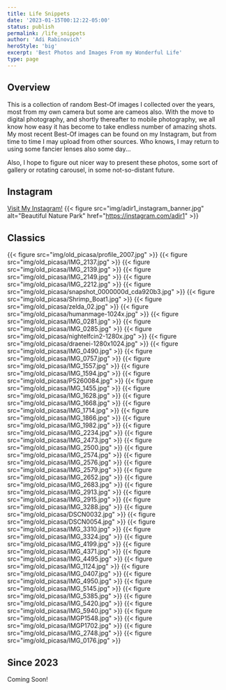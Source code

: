 ```yaml
---
title: Life Snippets
date: '2023-01-15T00:12:22-05:00'
status: publish
permalink: /life_snippets
author: 'Adi Rabinovich'
heroStyle: 'big'
excerpt: 'Best Photos and Images From my Wonderful Life'
type: page
---
```


## Overview

This is a collection of random Best-Of images I collected over the years, most from my own camera but some are cameos also. With the move to digital photography, and shortly thereafter to mobile photography, we all know how easy it has become to take endless number of amazing shots. My most recent Best-Of images can be found on my Instagram, but from time to time I may upload from other sources. Who knows, I may return to using some fancier lenses also some day...

Also, I hope to figure out nicer way to present these photos, some sort of gallery or rotating carousel, in some not-so-distant future.

## Instagram

[Visit My Instagram!](https://instagram.com/adir1)
{{< figure
    src="img/adir1_instagram_banner.jpg"
    alt="Beautiful Nature Park"
    href="https://instagram.com/adir1" >}}

## Classics

{{< figure src="img/old_picasa/profile_2007.jpg" >}}
{{< figure src="img/old_picasa/IMG_2137.jpg" >}}
{{< figure src="img/old_picasa/IMG_2139.jpg" >}}
{{< figure src="img/old_picasa/IMG_2149.jpg" >}}
{{< figure src="img/old_picasa/IMG_2212.jpg" >}}
{{< figure src="img/old_picasa/snapshot_0000000d_cda920b3.jpg" >}}
{{< figure src="img/old_picasa/Shrimp_Boat1.jpg" >}}
{{< figure src="img/old_picasa/zelda_02.jpg" >}}
{{< figure src="img/old_picasa/humanmage-1024x.jpg" >}}
{{< figure src="img/old_picasa/IMG_0281.jpg" >}}
{{< figure src="img/old_picasa/IMG_0285.jpg" >}}
{{< figure src="img/old_picasa/nightelfcin2-1280x.jpg" >}}
{{< figure src="img/old_picasa/draenei-1280x1024.jpg" >}}
{{< figure src="img/old_picasa/IMG_0490.jpg" >}}
{{< figure src="img/old_picasa/IMG_0757.jpg" >}}
{{< figure src="img/old_picasa/IMG_1557.jpg" >}}
{{< figure src="img/old_picasa/IMG_1594.jpg" >}}
{{< figure src="img/old_picasa/P5260084.jpg" >}}
{{< figure src="img/old_picasa/IMG_1455.jpg" >}}
{{< figure src="img/old_picasa/IMG_1628.jpg" >}}
{{< figure src="img/old_picasa/IMG_1668.jpg" >}}
{{< figure src="img/old_picasa/IMG_1714.jpg" >}}
{{< figure src="img/old_picasa/IMG_1866.jpg" >}}
{{< figure src="img/old_picasa/IMG_1982.jpg" >}}
{{< figure src="img/old_picasa/IMG_2234.jpg" >}}
{{< figure src="img/old_picasa/IMG_2473.jpg" >}}
{{< figure src="img/old_picasa/IMG_2500.jpg" >}}
{{< figure src="img/old_picasa/IMG_2574.jpg" >}}
{{< figure src="img/old_picasa/IMG_2576.jpg" >}}
{{< figure src="img/old_picasa/IMG_2579.jpg" >}}
{{< figure src="img/old_picasa/IMG_2652.jpg" >}}
{{< figure src="img/old_picasa/IMG_2683.jpg" >}}
{{< figure src="img/old_picasa/IMG_2913.jpg" >}}
{{< figure src="img/old_picasa/IMG_2915.jpg" >}}
{{< figure src="img/old_picasa/IMG_3288.jpg" >}}
{{< figure src="img/old_picasa/DSCN0032.jpg" >}}
{{< figure src="img/old_picasa/DSCN0054.jpg" >}}
{{< figure src="img/old_picasa/IMG_3310.jpg" >}}
{{< figure src="img/old_picasa/IMG_3324.jpg" >}}
{{< figure src="img/old_picasa/IMG_4199.jpg" >}}
{{< figure src="img/old_picasa/IMG_4371.jpg" >}}
{{< figure src="img/old_picasa/IMG_4495.jpg" >}}
{{< figure src="img/old_picasa/IMG_1124.jpg" >}}
{{< figure src="img/old_picasa/IMG_0407.jpg" >}}
{{< figure src="img/old_picasa/IMG_4950.jpg" >}}
{{< figure src="img/old_picasa/IMG_5145.jpg" >}}
{{< figure src="img/old_picasa/IMG_5385.jpg" >}}
{{< figure src="img/old_picasa/IMG_5420.jpg" >}}
{{< figure src="img/old_picasa/IMG_5940.jpg" >}}
{{< figure src="img/old_picasa/IMGP1548.jpg" >}}
{{< figure src="img/old_picasa/IMGP1702.jpg" >}}
{{< figure src="img/old_picasa/IMG_2748.jpg" >}}
{{< figure src="img/old_picasa/IMG_0176.jpg" >}}

## Since 2023

Coming Soon!
